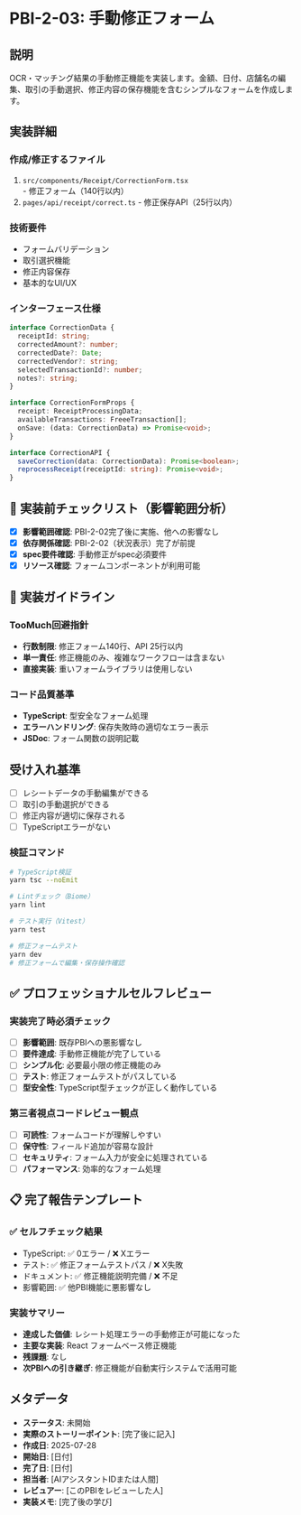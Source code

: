 # PBI-2-03: 手動修正フォーム

## 説明

OCR・マッチング結果の手動修正機能を実装します。金額、日付、店舗名の編集、取引の手動選択、修正内容の保存機能を含むシンプルなフォームを作成します。

## 実装詳細

### 作成/修正するファイル

1. `src/components/Receipt/CorrectionForm.tsx` - 修正フォーム（140行以内）
2. `pages/api/receipt/correct.ts` - 修正保存API（25行以内）

### 技術要件

- フォームバリデーション
- 取引選択機能
- 修正内容保存
- 基本的なUI/UX

### インターフェース仕様

```typescript
interface CorrectionData {
  receiptId: string;
  correctedAmount?: number;
  correctedDate?: Date;
  correctedVendor?: string;
  selectedTransactionId?: number;
  notes?: string;
}

interface CorrectionFormProps {
  receipt: ReceiptProcessingData;
  availableTransactions: FreeeTransaction[];
  onSave: (data: CorrectionData) => Promise<void>;
}

interface CorrectionAPI {
  saveCorrection(data: CorrectionData): Promise<boolean>;
  reprocessReceipt(receiptId: string): Promise<void>;
}
```

## 🎯 実装前チェックリスト（影響範囲分析）

- [x] **影響範囲確認**: PBI-2-02完了後に実施、他への影響なし
- [x] **依存関係確認**: PBI-2-02（状況表示）完了が前提
- [x] **spec要件確認**: 手動修正がspec必須要件
- [x] **リソース確認**: フォームコンポーネントが利用可能

## 🔧 実装ガイドライン

### TooMuch回避指針
- **行数制限**: 修正フォーム140行、API 25行以内
- **単一責任**: 修正機能のみ、複雑なワークフローは含まない
- **直接実装**: 重いフォームライブラリは使用しない

### コード品質基準
- **TypeScript**: 型安全なフォーム処理
- **エラーハンドリング**: 保存失敗時の適切なエラー表示
- **JSDoc**: フォーム関数の説明記載

## 受け入れ基準

- [ ] レシートデータの手動編集ができる
- [ ] 取引の手動選択ができる
- [ ] 修正内容が適切に保存される
- [ ] TypeScriptエラーがない

### 検証コマンド

```bash
# TypeScript検証
yarn tsc --noEmit

# Lintチェック（Biome）
yarn lint

# テスト実行（Vitest）
yarn test

# 修正フォームテスト
yarn dev
# 修正フォームで編集・保存操作確認
```

## ✅ プロフェッショナルセルフレビュー

### 実装完了時必須チェック
- [ ] **影響範囲**: 既存PBIへの悪影響なし
- [ ] **要件達成**: 手動修正機能が完了している
- [ ] **シンプル化**: 必要最小限の修正機能のみ
- [ ] **テスト**: 修正フォームテストがパスしている
- [ ] **型安全性**: TypeScript型チェックが正しく動作している

### 第三者視点コードレビュー観点
- [ ] **可読性**: フォームコードが理解しやすい
- [ ] **保守性**: フィールド追加が容易な設計
- [ ] **セキュリティ**: フォーム入力が安全に処理されている
- [ ] **パフォーマンス**: 効率的なフォーム処理

## 📋 完了報告テンプレート

### ✅ セルフチェック結果
- TypeScript: ✅ 0エラー / ❌ Xエラー
- テスト: ✅ 修正フォームテストパス / ❌ X失敗  
- ドキュメント: ✅ 修正機能説明完備 / ❌ 不足
- 影響範囲: ✅ 他PBI機能に悪影響なし

### 実装サマリー
- **達成した価値**: レシート処理エラーの手動修正が可能になった
- **主要な実装**: React フォームベース修正機能
- **残課題**: なし
- **次PBIへの引き継ぎ**: 修正機能が自動実行システムで活用可能

## メタデータ

- **ステータス**: 未開始
- **実際のストーリーポイント**: [完了後に記入]
- **作成日**: 2025-07-28
- **開始日**: [日付]
- **完了日**: [日付]
- **担当者**: [AIアシスタントIDまたは人間]
- **レビュアー**: [このPBIをレビューした人]
- **実装メモ**: [完了後の学び]